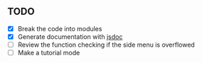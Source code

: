 ## TODO

- [x] Break the code into modules
- [x] Generate documentation with [jsdoc](https://github.com/jsdoc2md/jsdoc-to-markdown/wiki)
- [ ] Review the function checking if the side menu is overflowed
- [ ] Make a tutorial mode
